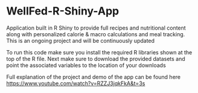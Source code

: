 # WellFed-R-Shiny-App

Application built in R Shiny to provide full recipes and nutritional content along with personalized calorie &amp; macro calculations and meal tracking. This is an ongoing project and will be continuously updated

To run this code make sure you install the required R libraries shown at the top of the R file. Next make sure to download the provided datasets and point the associated variables to the location of your downloads

Full explanation of the project and demo of the app can be found here https://www.youtube.com/watch?v=RZZJ3jqkFkA&t=3s
